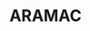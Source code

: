 ---
lastmod: '2025-04-06T06:05:21+00:00'
latitude: -22.536444
layout: suburb
longitude: 145.486391
postcode: '4726'
state: QLD
title: ARAMAC
url: /qld/aramac/
---